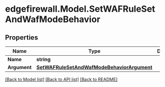 # edgefirewall.Model.SetWAFRuleSetAndWafModeBehavior

## Properties

Name | Type | Description | Notes
------------ | ------------- | ------------- | -------------
**Name** | **string** |  | [optional] 
**Argument** | [**SetWAFRuleSetAndWafModeBehaviorArgument**](SetWAFRuleSetAndWafModeBehaviorArgument.md) |  | [optional] 

[[Back to Model list]](../README.md#documentation-for-models) [[Back to API list]](../README.md#documentation-for-api-endpoints) [[Back to README]](../README.md)

